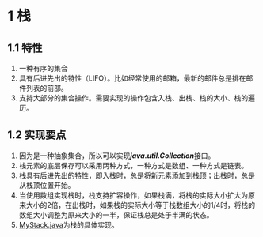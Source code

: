 # 1 栈

## 1.1 特性

1. 一种有序的集合
2. 具有后进先出的特性（LIFO）。比如经常使用的邮箱，最新的邮件总是排在邮件列表的前部。
3. 支持大部分的集合操作。需要实现的操作包含入栈、出栈、栈的大小、栈的遍历。

## 1.2 实现要点

1. 因为是一种抽象集合，所以可以实现***java.util.Collection***接口。
2. 栈元素的底层保存可以采用两种方式，一种方式是数组、一种方式是链表。
3. 栈具有后进先出的特性，即入栈时，总是将新元素添加到栈顶；出栈时，总是从栈顶位置开始。
4. 当使用数组实现栈时，栈支持扩容操作，如果栈满，将栈的实际大小扩大为原来大小的2倍，在出栈时，如果栈的实际大小等于栈数组大小的1/4时，将栈的数组大小调整为原来大小的一半，保证栈总是处于半满的状态。
5. [MyStack.java](../../../java/cn/my/chapter_1/stack/MyStack.java)为栈的具体实现。
